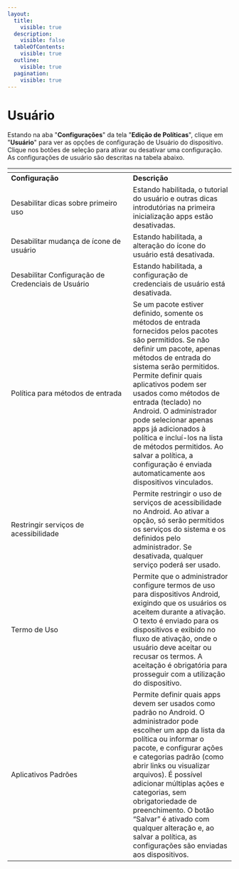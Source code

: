 ```yaml
---
layout:
  title:
    visible: true
  description:
    visible: false
  tableOfContents:
    visible: true
  outline:
    visible: true
  pagination:
    visible: true
---
```


# Usuário

Estando na aba "**Configurações**" da tela "**Edição de Políticas**", clique em "**Usuário**" para ver as opções de configuração de Usuário do dispositivo. Clique nos botões de seleção para ativar ou desativar uma configuração. As configurações de usuário são descritas na tabela abaixo.

<table data-header-hidden><thead><tr><th width="258.3185218771254"></th><th></th></tr></thead><tbody><tr><td><strong>Configuração</strong></td><td><strong>Descrição</strong></td></tr><tr><td>Desabilitar dicas sobre primeiro uso</td><td>Estando habilitada, o tutorial do usuário e outras dicas introdutórias na primeira inicialização apps estão desativadas.</td></tr><tr><td>Desabilitar mudança de ícone de usuário</td><td>Estando habilitada, a alteração do ícone do usuário está desativada.</td></tr><tr><td>Desabilitar Configuração de Credenciais de Usuário</td><td>Estando habilitada, a configuração de credenciais de usuário está desativada.</td></tr><tr><td>Política para métodos de entrada</td><td>Se um pacote estiver definido, somente os métodos de entrada fornecidos pelos pacotes são permitidos. Se não definir um pacote, apenas métodos de entrada do sistema serão permitidos. Permite definir quais aplicativos podem ser usados como métodos de entrada (teclado) no Android. O administrador pode selecionar apenas apps já adicionados à política e incluí-los na lista de métodos permitidos. Ao salvar a política, a configuração é enviada automaticamente aos dispositivos vinculados.</td></tr><tr><td>Restringir serviços de acessibilidade</td><td>Permite restringir o uso de serviços de acessibilidade no Android. Ao ativar a opção, só serão permitidos os serviços do sistema e os definidos pelo administrador. Se desativada, qualquer serviço poderá ser usado.</td></tr><tr><td>Termo de Uso</td><td>Permite que o administrador configure termos de uso para dispositivos Android, exigindo que os usuários os aceitem durante a ativação. O texto é enviado para os dispositivos e exibido no fluxo de ativação, onde o usuário deve aceitar ou recusar os termos. A aceitação é obrigatória para prosseguir com a utilização do dispositivo.</td></tr><tr><td>Aplicativos Padrões</td><td>Permite definir quais apps devem ser usados como padrão no Android. O administrador pode escolher um app da lista da política ou informar o pacote, e configurar ações e categorias padrão (como abrir links ou visualizar arquivos). É possível adicionar múltiplas ações e categorias, sem obrigatoriedade de preenchimento. O botão “Salvar” é ativado com qualquer alteração e, ao salvar a política, as configurações são enviadas aos dispositivos.</td></tr></tbody></table>

